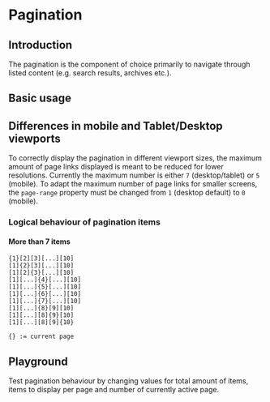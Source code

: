 # Pagination

## Introduction
The pagination is the component of choice primarily to navigate through listed content (e.g. search results, archives etc.).

## Basic usage
<Playground :themeable="true">
  <template v-slot="slotProps">
    <p-pagination :theme="slotProps.theme" total-items-count="500" items-per-page="25" active-page="1"></p-pagination>
  </template>
</Playground>

## Differences in mobile and Tablet/Desktop viewports
To correctly display the pagination in different viewport sizes, the maximum amount of page links displayed is meant to be reduced for lower resolutions.
Currently the maximum number is either `7` (desktop/tablet) or `5` (mobile). To adapt the maximum number of page links for smaller screens, the `page-range` property must be changed from `1` (desktop default) to `0` (mobile).

<Playground :themeable="true">
  <template v-slot="slotProps">
    <p-pagination :theme="slotProps.theme" total-items-count="500" items-per-page="25" active-page="1" page-range="0"></p-pagination>
  </template>
</Playground>

### Logical behaviour of pagination items

#### More than 7 items
```
{1}[2][3][...][10]
[1]{2}[3][...][10]
[1][2]{3}[...][10]
[1][...]{4}[...][10]
[1][...]{5}[...][10]
[1][...]{6}[...][10]
[1][...]{7}[...][10]
[1][...]{8}[9][10]
[1][...][8]{9}[10]
[1][...][8][9]{10}

```
```
{} := current page
```

## Playground
Test pagination behaviour by changing values for total amount of items, items to display per page and number of currently active page.

<Playground :themeable="true">
  <template v-slot="slotProps">
    <p-input class="p-spacing-mr-16 p-spacing-mb-24" label="Total items count" type="number" v-bind:value="totalItemsCount" v-on:input="totalItemsCount = $event.target.value"></p-input>
    <p-input class="p-spacing-mr-16 p-spacing-mb-24" label="Items per page" type="number" v-bind:value="itemsPerPage" v-on:input="itemsPerPage = $event.target.value"></p-input>
    <p-input class="p-spacing-mb-24" label="Active page" type="number" v-bind:value="activePage" v-on:input="activePage = $event.target.value"></p-input>
    <p-pagination :theme="slotProps.theme" :total-items-count="totalItemsCount" :items-per-page="itemsPerPage" :active-page="activePage"></p-pagination>
  </template>
</Playground>

<script lang="ts">
  import { Component, Prop, Vue } from 'vue-property-decorator';
  
  @Component
  export default class FooBar extends Vue {
    @Prop({ default: 500 }) public value: number;
    
    public totalItemsCount:number = 500;
    public itemsPerPage:number = 25;
    public activePage:number = 1;
    
  }
</script>